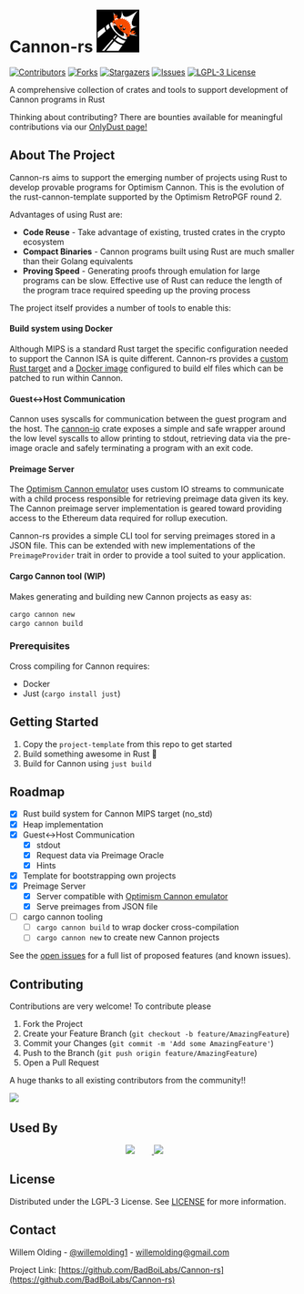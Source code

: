 # Cannon-rs <img alt="cannon-rs logo" src="./resources/cannon-rs-logo.png" width="75">

[![Contributors][contributors-shield]][contributors-url]
[![Forks][forks-shield]][forks-url]
[![Stargazers][stars-shield]][stars-url]
[![Issues][issues-shield]][issues-url]
[![LGPL-3 License][license-shield]][license-url]

A comprehensive collection of crates and tools to support development of Cannon programs in Rust

Thinking about contributing? There are bounties available for meaningful contributions via our [OnlyDust page!](https://app.onlydust.xyz/p/cannon-rs)

<!-- ABOUT THE PROJECT -->
## About The Project

Cannon-rs aims to support the emerging number of projects using Rust to develop provable programs for Optimism Cannon. This is the evolution of the rust-cannon-template supported by the Optimism RetroPGF round 2.

Advantages of using Rust are:

- **Code Reuse** - Take advantage of existing, trusted crates in the crypto ecosystem
- **Compact Binaries** - Cannon programs built using Rust are much smaller than their Golang equivalents
- **Proving Speed** - Generating proofs through emulation for large programs can be slow. Effective use of Rust can reduce the length of the program trace required speeding up the proving process

The project itself provides a number of tools to enable this:

#### Build system using Docker

Although MIPS is a standard Rust target the specific configuration needed to support the Cannon ISA is quite different. Cannon-rs provides a [custom Rust target](./mips-unknown-none.json) and a [Docker image](./Dockerfile.cannon-builder) configured to build elf files which can be patched to run within Cannon.

#### Guest<->Host Communication

Cannon uses syscalls for communication between the guest program and the host. The [cannon-io](./cannon-io/README.md) crate exposes a simple and safe wrapper around the low level syscalls to allow printing to stdout, retrieving data via the pre-image oracle and safely terminating a program with an exit code.

#### Preimage Server

The [Optimism Cannon emulator](https://github.com/ethereum-optimism/optimism/tree/develop/cannon) uses custom IO streams to communicate with a child process responsible for retrieving preimage data given its key. The Cannon preimage server implementation is geared toward providing access to the Ethereum data required for rollup execution.  

Cannon-rs provides a simple CLI tool for serving preimages stored in a JSON file. This can be extended with new implementations of the `PreimageProvider` trait in order to provide a tool suited to your application.

#### Cargo Cannon tool (WIP)

Makes generating and building new Cannon projects as easy as:

```
cargo cannon new
cargo cannon build
```

### Prerequisites

Cross compiling for Cannon requires:
- Docker
- Just (`cargo install just`)

<!-- GETTING STARTED -->
## Getting Started

1. Copy the `project-template` from this repo to get started
2. Build something awesome in Rust 🦀
3. Build for Cannon using `just build`

## Roadmap

- [x] Rust build system for Cannon MIPS target (no_std)
- [x] Heap implementation
- [x] Guest<->Host Communication
    - [x] stdout
    - [x] Request data via Preimage Oracle
    - [x] Hints
- [x] Template for bootstrapping own projects
- [x] Preimage Server
    - [x] Server compatible with [Optimism Cannon emulator](https://github.com/ethereum-optimism/optimism/tree/develop/cannon)
    - [x] Serve preimages from JSON file
- [ ] cargo cannon tooling
    - [ ] `cargo cannon build` to wrap docker cross-compilation
    - [ ] `cargo cannon new` to create new Cannon projects

See the [open issues](https://github.com/BadBoiLabs/Cannon-rs/issues) for a full list of proposed features (and known issues).

<!-- CONTRIBUTING -->
## Contributing

Contributions are very welcome! To contribute please

1. Fork the Project
2. Create your Feature Branch (`git checkout -b feature/AmazingFeature`)
3. Commit your Changes (`git commit -m 'Add some AmazingFeature'`)
4. Push to the Branch (`git push origin feature/AmazingFeature`)
5. Open a Pull Request

A huge thanks to all existing contributors from the community!!

<a href="https://github.com/BadBoiLabs/Cannon-rs/graphs/contributors">
  <img src="https://contrib.rocks/image?repo=BadBoiLabs/Cannon-rs" />
</a>

<!-- Used By -->

## Used By

<p align="middle" float="left">
  <a href="https://chainsafe.io/">
    <img src="https://drand.love/images/loe/logo-chainsafe.svg" width="100" style="padding-right: 30px"/>
  </a>
  <text>
  <a href="https://buildwithsygma.com">
  <img src="https://buildwithsygma.com/orange-on-gray.png" width="100" style="padding-right: 30px"/> 
  </a>
</p>

<!-- LICENSE -->
## License

Distributed under the LGPL-3 License. See [LICENSE](./LICENSE) for more information.


<!-- CONTACT -->
## Contact

Willem Olding - [@willemolding1](https://twitter.com/willemolding1) - willemolding@gmail.com

Project Link: [https://github.com/BadBoiLabs/Cannon-rs](https://github.com/BadBoiLabs/Cannon-rs)

<!-- MARKDOWN LINKS & IMAGES -->
<!-- https://www.markdownguide.org/basic-syntax/#reference-style-links -->
[contributors-shield]: https://img.shields.io/github/contributors/BadBoiLabs/Cannon-rs.svg?style=for-the-badge
[contributors-url]: https://github.com/BadBoiLabs/Cannon-rs/graphs/contributors
[forks-shield]: https://img.shields.io/github/forks/BadBoiLabs/Cannon-rs.svg?style=for-the-badge
[forks-url]: https://github.com/BadBoiLabs/Cannon-rs/network/members
[stars-shield]: https://img.shields.io/github/stars/BadBoiLabs/Cannon-rs.svg?style=for-the-badge
[stars-url]: https://github.com/BadBoiLabs/Cannon-rs/stargazers
[issues-shield]: https://img.shields.io/github/issues/BadBoiLabs/Cannon-rs.svg?style=for-the-badge
[issues-url]: https://github.com/BadBoiLabs/Cannon-rs/issues
[license-shield]: https://img.shields.io/github/license/BadBoiLabs/Cannon-rs.svg?style=for-the-badge
[license-url]: https://github.com/BadBoiLabs/Cannon-rs/blob/master/LICENSE.txt
